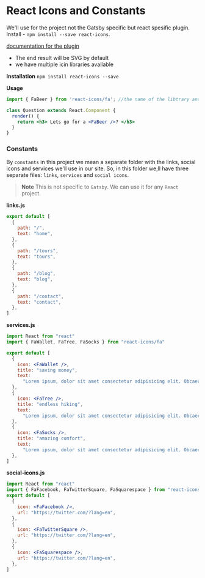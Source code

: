 # React Icons and Constants

We'll use for the project not the Gatsby specific but react spesific plugin. 
Install - `npm install --save react-icons`.

[documentation for the plugin](https://react-icons.netlify.com/#/)

- The end result will be SVG by default
- we have multiple icin libraries available

**Installation**
`npm install react-icons --save`

**Usage**
```jsx
import { FaBeer } from 'react-icons/fa'; //the name of the libtrary and the name of the icon we use

class Question extends React.Component {
  render() {
    return <h3> Lets go for a <FaBeer />? </h3>
  }
}
```

### Constants

By `constants` in this project we mean a separate folder with the links, social icons and services we'll use in our site. So, in this folder we;ll have three separate files: `links`, `services` and `social icons`. 

> **Note** This is not specific to `Gatsby`. We can use it for any `React` project. 

**links.js**

```jsx
export default [
  {
    path: "/",
    text: "home",
  },
  {
    path: "/tours",
    text: "tours",
  },
  {
    path: "/blog",
    text: "blog",
  },
  {
    path: "/contact",
    text: "contact",
  },
]
```

**services.js**

```jsx
import React from "react"
import { FaWallet, FaTree, FaSocks } from "react-icons/fa"

export default [
  {
    icon: <FaWallet />,
    title: "saving money",
    text:
      "Lorem ipsum, dolor sit amet consectetur adipisicing elit. Obcaecati, earum. ",
  },
  {
    icon: <FaTree />,
    title: "endless hiking",
    text:
      "Lorem ipsum, dolor sit amet consectetur adipisicing elit. Obcaecati, earum. ",
  },
  {
    icon: <FaSocks />,
    title: "amazing comfort",
    text:
      "Lorem ipsum, dolor sit amet consectetur adipisicing elit. Obcaecati, earum. ",
  },
]
```

**social-icons.js**

```jsx 
import React from "react"
import { FaFacebook, FaTwitterSquare, FaSquarespace } from "react-icons/fa"
export default [
  {
    icon: <FaFacebook />,
    url: "https://twitter.com/?lang=en",
  },
  {
    icon: <FaTwitterSquare />,
    url: "https://twitter.com/?lang=en",
  },
  {
    icon: <FaSquarespace />,
    url: "https://twitter.com/?lang=en",
  },
]
```



